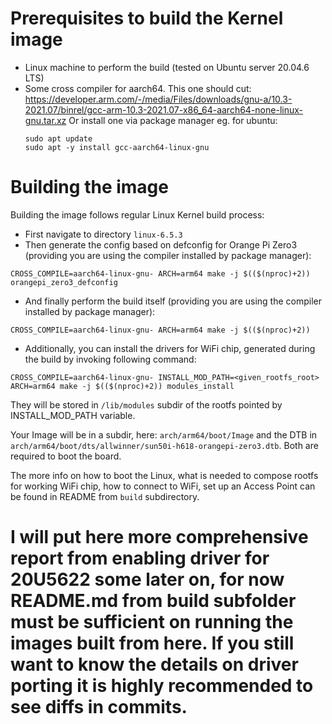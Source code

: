 # Prerequisites to build the Kernel image
- Linux machine to perform the build (tested on Ubuntu server 20.04.6 LTS)
- Some cross compiler for aarch64. This one should cut:
  https://developer.arm.com/-/media/Files/downloads/gnu-a/10.3-2021.07/binrel/gcc-arm-10.3-2021.07-x86_64-aarch64-none-linux-gnu.tar.xz
  Or install one via package manager eg. for ubuntu: 
  ```
  sudo apt update
  sudo apt -y install gcc-aarch64-linux-gnu
  ```

# Building the image
Building the image follows regular Linux Kernel build process:

- First navigate to directory ```linux-6.5.3```
- Then generate the config based on defconfig for Orange Pi Zero3 (providing you are using the compiler installed by package manager):
```
CROSS_COMPILE=aarch64-linux-gnu- ARCH=arm64 make -j $(($(nproc)+2)) orangepi_zero3_defconfig
```
- And finally perform the build itself (providing you are using the compiler installed by package manager):
```
CROSS_COMPILE=aarch64-linux-gnu- ARCH=arm64 make -j $(($(nproc)+2))
``` 
- Additionally, you can install the drivers for WiFi chip, generated during the build by invoking following command:
```
CROSS_COMPILE=aarch64-linux-gnu- INSTALL_MOD_PATH=<given_rootfs_root> ARCH=arm64 make -j $(($(nproc)+2)) modules_install
```
They will be stored in ```/lib/modules``` subdir of the rootfs pointed by INSTALL_MOD_PATH variable.

Your Image will be in a subdir, here: ```arch/arm64/boot/Image``` and the DTB in ```arch/arm64/boot/dts/allwinner/sun50i-h618-orangepi-zero3.dtb```.
Both are required to boot the board.

The more info on how to boot the Linux, what is needed to compose rootfs for working WiFi chip, how to connect to WiFi, set up an Access Point can be found in README from ```build``` subdirectory.

# I will put here more comprehensive report from enabling driver for 20U5622 some later on, for now README.md from build subfolder must be sufficient on running the images built from here. If you still want to know the details on driver porting it is highly recommended to see diffs in commits.
